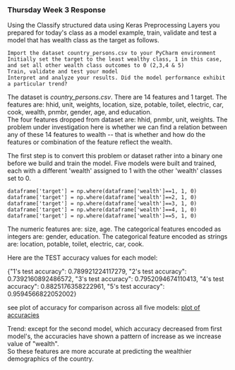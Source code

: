### Thursday Week 3 Response
Using the Classify structured data using Keras Preprocessing Layers you prepared for today's 
class as a model example, train, validate and test a model that has wealth class as the target as follows.

    Import the dataset country_persons.csv to your PyCharm environment
    Initially set the target to the least wealthy class, 1 in this case, and set all other wealth class outcomes to 0 (2,3,4 & 5)
    Train, validate and test your model
    Interpret and analyze your results. Did the model performance exhibit a particular trend?

The dataset is *country_persons.csv*.  There are 14 features and 1 target.  The features are:
hhid, unit, weights, location, size, potable, toilet, electric, car, cook, wealth, pnmbr, gender, age, and education.  
The four features dropped from dataset are: hhid, pnmbr, unit, weights.  The problem under investigation here is whether we can 
find a relation between any of these 14 features to wealth -- that is whether and how do the features or combination of the feature reflect the wealth.

The first step is to convert this problem or dataset rather into a binary one before we
build and train the model.  Five models were built and trained, each with a different 'wealth' assigned to 1 with the other 'wealth' classes
set to 0.

    dataframe['target'] = np.where(dataframe['wealth']==1, 1, 0) 
    dataframe['target'] = np.where(dataframe['wealth']==2, 1, 0) 
    dataframe['target'] = np.where(dataframe['wealth']==3, 1, 0) 
    dataframe['target'] = np.where(dataframe['wealth']==4, 1, 0) 
    dataframe['target'] = np.where(dataframe['wealth']==5, 1, 0)

The numeric features are: size, age.  The categorical features encoded as integers are: gender, education.
The categorical feature encoded as strings are: location, potable, toilet, electric, car, cook.



Here are the TEST accuracy values for each model: 

{"1's test accuracy": 0.789921224117279, "2's test accuracy": 0.7392160892486572, "3's test accuracy": 0.7952094674110413, 
"4's test accuracy": 0.8825176358222961, "5's test accuracy": 0.9594566822052002}

see plot of accuracy for comparison across all five models: [plot of accuracies](thur3_images.md)

Trend: except for the second model, which accuracy decreased from first model's, the accuracies have shown
a pattern of increase as we increase value of "wealth".  
So these features are more accurate at predicting the wealthier demographics of the country.








